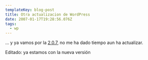 ```yaml
---
templateKey: blog-post
title: Otra actualizacion de WordPress
date: 2007-01-17T19:28:56.076Z
tags:
  - wp
---
```

… y ya vamos por la [2.0.7](http://wordpress.org/download/), no me ha dado tiempo aun ha actualizar.

Editado: ya estamos con la nueva versi­ón